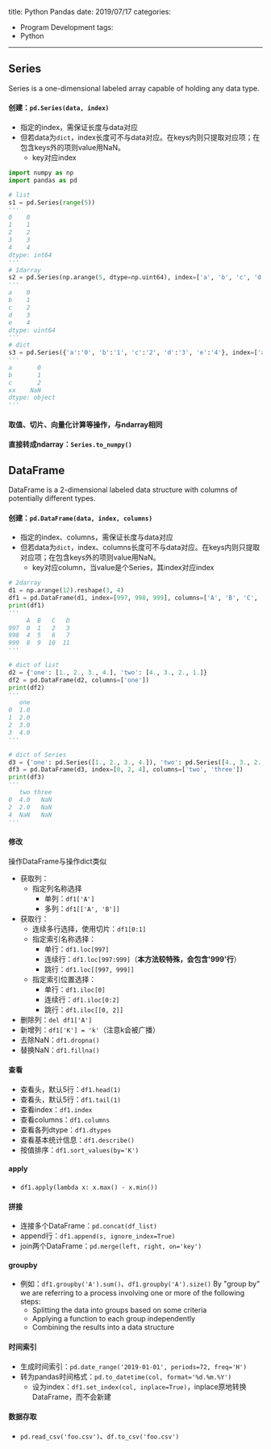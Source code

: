 title: Python Pandas
date: 2019/07/17
categories:
- Program Development
tags:
- Python
---

## Series

Series is a one-dimensional labeled array capable of holding any data type.

#### 创建：`pd.Series(data, index)`

- 指定的index，需保证长度与data对应
- 但若data为`dict`，index长度可不与data对应。在keys内则只提取对应项；在包含keys外的项则value用NaN。
  - key对应index

```python
import numpy as np
import pandas as pd

# list
s1 = pd.Series(range(5))
'''
0    0
1    1
2    2
3    3
4    4
dtype: int64
'''
# 1darray
s2 = pd.Series(np.arange(5, dtype=np.uint64), index=['a', 'b', 'c', 'd', 'e'])
'''
a    0
b    1
c    2
d    3
e    4
dtype: uint64
'''
# dict
s3 = pd.Series({'a':'0', 'b':'1', 'c':'2', 'd':'3', 'e':'4'}, index=['a', 'b', 'c', 'xx'])
'''
a       0
b       1
c       2
xx    NaN
dtype: object
'''
```

#### 取值、切片、向量化计算等操作，与ndarray相同

#### 直接转成ndarray：`Series.to_numpy()`


## DataFrame

DataFrame is a 2-dimensional labeled data structure with columns of potentially different types.

#### 创建：`pd.DataFrame(data, index, columns)`

- 指定的index、columns，需保证长度与data对应
- 但若data为`dict`，index、columns长度可不与data对应。在keys内则只提取对应项；在包含keys外的项则value用NaN。
  - key对应column，当value是个Series，其index对应index

```python
# 2darray
d1 = np.arange(12).reshape(3, 4)
df1 = pd.DataFrame(d1, index=[997, 998, 999], columns=['A', 'B', 'C', 'D'])
print(df1)
'''
     A  B   C   D
997  0  1   2   3
998  4  5   6   7
999  8  9  10  11
'''

# dict of list
d2 = {'one': [1., 2., 3., 4.], 'two': [4., 3., 2., 1.]}
df2 = pd.DataFrame(d2, columns=['one'])
print(df2)
'''
   one
0  1.0
1  2.0
2  3.0
3  4.0
'''

# dict of Series
d3 = {'one': pd.Series([1., 2., 3., 4.]), 'two': pd.Series([4., 3., 2., 1.])}
df3 = pd.DataFrame(d3, index=[0, 2, 4], columns=['two', 'three'])
print(df3)
'''
   two three
0  4.0   NaN
2  2.0   NaN
4  NaN   NaN
'''
```

#### 修改

操作DataFrame与操作dict类似

- 获取列：
  - 指定列名称选择
    - 单列：`df1['A']`
    - 多列：`df1[['A', 'B']]`
- 获取行：
  - 连续多行选择，使用切片：`df1[0:1]`
  - 指定索引名称选择：
    - 单行：`df1.loc[997]`
    - 连续行：`df1.loc[997:999]`（**本方法较特殊，会包含'999'行**）
    - 跳行：`df1.loc[[997, 999]]`
  - 指定索引位置选择：
    - 单行：`df1.iloc[0]`
    - 连续行：`df1.iloc[0:2]`
    - 跳行：`df1.iloc[[0, 2]]`
- 删除列：`del df1['A']`
- 新增列：`df1['K'] = 'k'`（注意k会被广播）
- 去除NaN：`df1.dropna()`
- 替换NaN：`df1.fillna()`

#### 查看

- 查看头，默认5行：`df1.head(1)`
- 查看头，默认5行：`df1.tail(1)`
- 查看index：`df1.index`
- 查看columns：`df1.columns`
- 查看各列dtype：`df1.dtypes`
- 查看基本统计信息：`df1.describe()`
- 按值排序：`df1.sort_values(by='K')`

#### apply

- `df1.apply(lambda x: x.max() - x.min())`

#### 拼接

- 连接多个DataFrame：`pd.concat(df_list)`
- append行：`df1.append(s, ignore_index=True)`
- join两个DataFrame：`pd.merge(left, right, on='key')`

#### groupby

- 例如：`df1.groupby('A').sum()`、`df1.groupby('A').size()`
By "group by" we are referring to a process involving one or more of the following steps:
  - Splitting the data into groups based on some criteria
  - Applying a function to each group independently
  - Combining the results into a data structure

#### 时间索引

- 生成时间索引：`pd.date_range('2019-01-01', periods=72, freq='H')`
- 转为pandas时间格式：`pd.to_datetime(col, format='%d.%m.%Y')`
  - 设为index：`df1.set_index(col, inplace=True)`，inplace原地转换DataFrame，而不会新建

#### 数据存取

- `pd.read_csv('foo.csv')`、`df.to_csv('foo.csv')`





